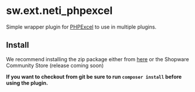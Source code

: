 # sw.ext.neti_phpexcel
Simple wrapper plugin for [PHPExcel](https://github.com/PHPOffice/PHPExcel) to use in multiple plugins.

## Install 
We recommend installing the zip package either from [here](https://github.com/NetInventors/sw.ext.neti_phpexcel/releases/latest) or the Shopware Community Store (release coming soon)

**If you want to checkout from git be sure to run `composer install` before using the plugin.**
